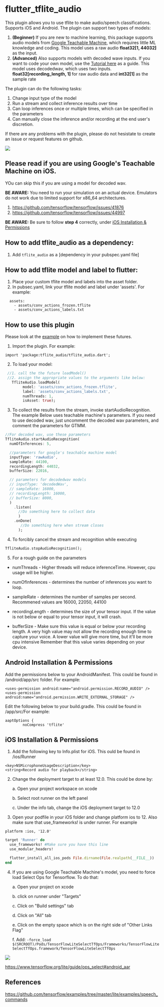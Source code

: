 # flutter_tflite_audio

This plugin allows you to use tflite to make audio/speech classifications. Supports iOS and Android. The plugin can support two types of models:

1. **(Beginner)** If you are new to machine learning, this package supports audio models from [Google Teachable Machine](https://teachablemachine.withgoogle.com/train/audio), which requires little ML knowledge and coding. This model uses a raw audio  **float32[1, 44032]** as the input.
2. **(Advanced)** Also supports models with decoded wave inputs. If you want to code your own model, use the [Tutorial here](https://www.tensorflow.org/tutorials/audio/simple_audio) as a guide. This model uses decodedwav, which uses two inputs. **float32[recording_length, 1]** for raw audio data and **int32[1]** as the sample rate


The plugin can do the following tasks:

1. Change input type of the model
2. Run a stream and collect inference results over time
3. Can loop inferences once or multiple times, which can be specified in the parameters
4. Can manually close the inference and/or recording at the end user's discretion.

If there are any problems with the plugin, please do not hesistate to create an issue or request features on github.

![](audio_recognition_example.jpg)


## Please read if you are using Google's Teachable Machine on iOS. 

YOu can skip this if you are using a model for decoded wav.

**BE AWARE:** You need to run your simulation on an actual device. Emulators do not work due to limited support for x86_64 architectures.
  1. https://github.com/tensorflow/tensorflow/issues/41876
  2. https://github.com/tensorflow/tensorflow/issues/44997


**BE AWARE:** Be sure to follow **step 4** correctly, under [iOS Installation & Permissions](https://github.com/Caldarie/flutter_tflite_audio/tree/feature/google_teachable_machine_compatability#ios-installation--permissions)

## How to add tflite_audio as a dependency:
1. Add `tflite_audio` as a [dependency in your pubspec.yaml file]


## How to add tflite model and label to flutter:
1. Place your custom tflite model and labels into the asset folder. 
2. In pubsec.yaml, link your tflite model and label under 'assets'. For example:

```
  assets:
    - assets/conv_actions_frozen.tflite
    - assets/conv_actions_labels.txt

```

## How to use this plugin
Please look at the [example](https://github.com/Caldarie/flutter_tflite_audio/tree/master/example) on how to implement these futures.


1. Import the plugin. For example:

```
import 'package:tflite_audio/tflite_audio.dart';
```


2. To load your model:


```dart
 //1. call the the future loadModel()
 //2. assign the appropriate values to the arguments like below:
   TfliteAudio.loadModel(
        model: 'assets/conv_actions_frozen.tflite',
        label: 'assets/conv_actions_labels.txt',
        numThreads: 1,
        isAsset: true);
```


3. To collect the results from the stream, invoke startAudioRecognition. The example Below uses teachable machine's parameters. If you need to use decoded wav, just uncomment the decoded wav parameters, and comment the parameters for GTMM.

```dart
//For decoded wav, use these parameters
TfliteAudio.startAudioRecognition(
  numOfInferences: 5,

  //parameters for google's teachable machine model
  inputType: 'rawAudio',
  sampleRate: 44100,
  recordingLength: 44032,
  bufferSize: 22016,

  // parameters for decodedwav models
  // inputType: 'decodedWav',
  // sampleRate: 16000,
  // recordingLength: 16000,
  // bufferSize: 8000,
  )
    .listen(
      //Do something here to collect data
      )
    .onDone(
       //Do something here when stream closes
      );
```

4. To forcibly cancel the stream and recognition while executing

```dart
TfliteAudio.stopAudioRecognition();
```

5. For a rough guide on the parameters
  
  * numThreads -  Higher threads will reduce inferenceTime. However, cpu usage will be higher.
  
  * numOfInferences - determines the number of inferences you want to loop.

  * sampleRate - determines the number of samples per second. Recommened values are 16000, 22050, 44100

  * recordingLength - determines the size of your tensor input. If the value is not below or equal to your tensor input, it will crash.

  * bufferSize - Make sure this value is equal or below your recording length. A very high value may not allow the recording enough time to capture your voice. A lower value will give more time, but it'll be more cpu intensive Remember that this value varies depending on your device.
    


## Android Installation & Permissions
Add the permissions below to your AndroidManifest. This could be found in  <YourApp>/android/app/src folder. For example:

```
<uses-permission android:name="android.permission.RECORD_AUDIO" />
<uses-permission android:name="android.permission.WRITE_EXTERNAL_STORAGE" />
```

Edit the following below to your build.gradle. This could be found in <YourApp>/app/src/For example:

```
aaptOptions {
        noCompress 'tflite'
```

## iOS Installation & Permissions
1. Add the following key to Info.plist for iOS. This ould be found in <YourApp>/ios/Runner
```
<key>NSMicrophoneUsageDescription</key>
<string>Record audio for playback</string>
```

2. Change the deployment target to at least 12.0. This could be done by:

    a. Open your project workspace on xcode
  
    b. Select root runner on the left panel
  
    c. Under the info tab, change the iOS deployment target to 12.0
    

3. Open your podfile in your iOS folder and change platform ios to 12. Also make sure that use_frameworks! is under runner. For example

```
platform :ios, '12.0'
```

```ruby
target 'Runner' do
  use_frameworks! #Make sure you have this line
  use_modular_headers!

  flutter_install_all_ios_pods File.dirname(File.realpath(__FILE__))
end
```

4. If you are using Google Teachable Machine's model, you need to force load Select Ops for Tensorflow. To do that:

    a. Open your project on xcode 
    
    b. click on runner under "Targets"
  
    c. Click on "Build settings" tab

    d. Click on "All" tab

    e. Click on the empty space which is on the right side of "Other Links Flag"

    f. Add: `-force_load $(SRCROOT)/Pods/TensorFlowLiteSelectTfOps/Frameworks/TensorFlowLiteSelectTfOps.framework/TensorFlowLiteSelectTfOps`

![](tflite-select-ops-installation.png)

https://www.tensorflow.org/lite/guide/ops_select#android_aar

## References

https://github.com/tensorflow/examples/tree/master/lite/examples/speech_commands
